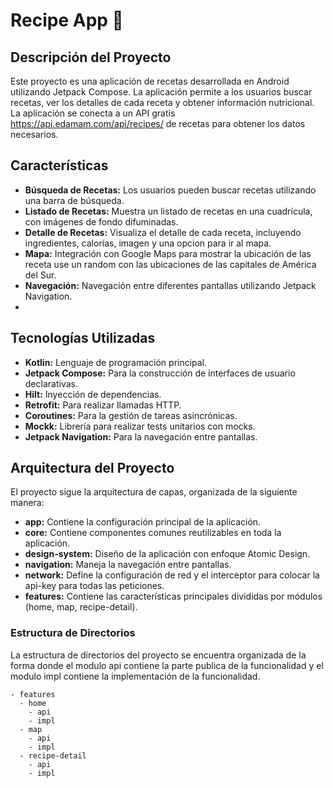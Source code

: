 # Recipe App 🍳

## Descripción del Proyecto

Este proyecto es una aplicación de recetas desarrollada en Android utilizando Jetpack Compose. 
La aplicación permite a los usuarios buscar recetas, ver los detalles de cada receta y obtener información nutricional.
La aplicación se conecta a un API gratis https://api.edamam.com/api/recipes/ de recetas para obtener los datos necesarios.

## Características

- **Búsqueda de Recetas:** Los usuarios pueden buscar recetas utilizando una barra de búsqueda.
- **Listado de Recetas:** Muestra un listado de recetas en una cuadrícula, con imágenes de fondo difuminadas.
- **Detalle de Recetas:** Visualiza el detalle de cada receta, incluyendo ingredientes, calorías, imagen y una opcion para ir al mapa.
- **Mapa:** Integración con Google Maps para mostrar la ubicación de las receta use un random con las ubicaciones de las capitales de América del Sur.
- **Navegación:** Navegación entre diferentes pantallas utilizando Jetpack Navigation.
- 
## Tecnologías Utilizadas

- **Kotlin:** Lenguaje de programación principal.
- **Jetpack Compose:** Para la construcción de interfaces de usuario declarativas.
- **Hilt:** Inyección de dependencias.
- **Retrofit:** Para realizar llamadas HTTP.
- **Coroutines:** Para la gestión de tareas asincrónicas.
- **Mockk:** Librería para realizar tests unitarios con mocks.
- **Jetpack Navigation:** Para la navegación entre pantallas.

## Arquitectura del Proyecto

El proyecto sigue la arquitectura de capas, organizada de la siguiente manera:

- **app:** Contiene la configuración principal de la aplicación.
- **core:** Contiene componentes comunes reutilizables en toda la aplicación.
- **design-system:** Diseño de la aplicación con enfoque Atomic Design.
- **navigation:** Maneja la navegación entre pantallas.
- **network:** Define la configuración de red y el interceptor para colocar la api-key para todas las peticiones.
- **features:** Contiene las características principales divididas por módulos (home, map, recipe-detail).

### Estructura de Directorios

La estructura de directorios del proyecto se encuentra organizada de la forma donde el modulo api contiene la parte publica de la funcionalidad y el modulo impl contiene la implementación de la funcionalidad.


```plaintext
- features
  - home
    - api
    - impl
  - map
    - api
    - impl
  - recipe-detail
    - api
    - impl
